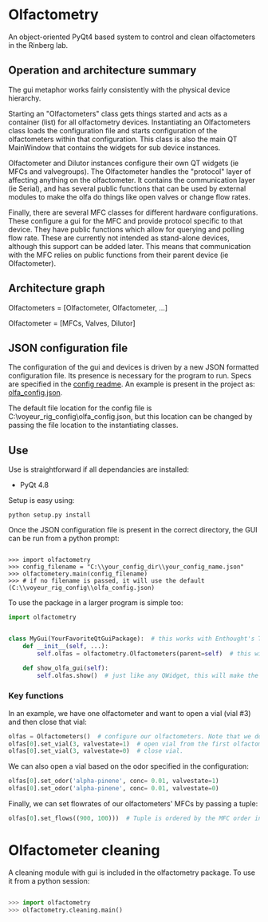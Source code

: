 # Olfactometry

An object-oriented PyQt4 based system to control and clean olfactometers in the Rinberg lab.

## Operation and architecture summary
The gui metaphor works fairly consistently with the physical device hierarchy.

Starting an "Olfactometers" class gets things started and acts as a container (list) for all olfactometry devices.
Instantiating an Olfactometers class loads the configuration file and starts configuration of the olfactometers within
that configuration. This class is also the main QT MainWindow that contains the widgets for sub device instances.

Olfactometer and Dilutor instances configure their own QT widgets (ie MFCs and valvegroups). The Olfactometer handles the "protocol"
layer of affecting anything on the olfactometer. It contains the communication layer (ie Serial), and has several public
functions that can be used by external modules to make the olfa do things like open valves or change flow rates.

Finally, there are several MFC classes for different hardware configurations. These configure a gui for the MFC and
provide protocol specific to that device. They have public functions which allow for querying and polling flow rate.
These are currently not intended as stand-alone devices, although this support can be added later. This means that
communication with the MFC relies on public functions from their parent device (ie Olfactometer).

## Architecture graph

Olfactometers = [Olfactometer, Olfactometer, ...]

Olfactometer = [MFCs, Valves, Dilutor]


## JSON configuration file
The configuration of the gui and devices is driven by a new JSON formatted configuration file. Its presence is necessary
for the program to run. Specs are specified in the [config readme](docs/json_specs.md). An example is present in the
project as: [olfa_config.json](olfa_config.json).

The default file location for the config file is C:\\voyeur_rig_config\\olfa_config.json, but this location can be changed
by passing the file location to the instantiating classes.


## Use
Use is straightforward if all dependancies are installed:
* PyQt 4.8

Setup is easy using:

    python setup.py install

Once the JSON configuration file is present in the correct directory, the GUI can be run from a python prompt:

```

>>> import olfactometry
>>> config_filename = "C:\\your_config_dir\\your_config_name.json"
>>> olfactometery.main(config_filename)
>>> # if no filename is passed, it will use the default (C:\\voyeur_rig_config\\olfa_config.json)
```

To use the package in a larger program is simple too:
```python
import olfactometry


class MyGui(YourFavoriteQtGuiPackage):  # this works with Enthought's Traits when used in Qt mode.
    def __init__(self, ...):
        self.olfas = olfactometry.Olfactometers(parent=self)  # this will NOT activate the gui.

    def show_olfa_gui(self):
        self.olfas.show()  # just like any QWidget, this will make the olfactometers gui visible.
```

### Key functions

In an example, we have one olfactometer and want to open a vial (vial #3) and then close that vial:

```python
olfas = Olfactometers()  # configure our olfactometers. Note that we don't have to show the gui to open a vial.
olfas[0].set_vial(3, valvestate=1)  # open vial from the first olfactometer in the list.
olfas[0].set_vial(3, valvestate=0)  # close vial.
```

We can also open a vial based on the odor specified in the configuration:

```python
olfas[0].set_odor('alpha-pinene', conc= 0.01, valvestate=1)
olfas[0].set_odor('alpha-pinene', conc= 0.01, valvestate=0)
```

Finally, we can set flowrates of our olfactometers' MFCs by passing a tuple:

```python
olfas[0].set_flows((900, 100)))  # Tuple is ordered by the MFC order in the JSON config.
```

# Olfactometer cleaning
A cleaning module with gui is included in the olfactometry package. To use it from a python session:

```python

>>> import olfactometry
>>> olfactometry.cleaning.main()
```